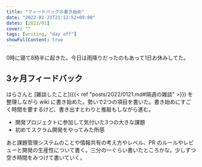 ```yaml
---
title: "フィードバックの書き始め"
date: "2022-01-23T21:12:52+09:00"
dates: [2022/01]
cover: ""
tags: [writing, "day off"]
showFullContent: true
---
```


0時に寝て8時半に起きた。今日は雨降りだったのもあって1日お休みしてた。

## 3ヶ月フィードバック

はらさんと [雑談したこと]({{< ref "posts/2022/0121.md#隔週の雑談" >}}) を整理しながら wiki に書き始めた。勢いで2つの項目を書いた。書き始めにすごく時間を要するけど、書き出すとわりと推敲もしながら進む。

* 開発プロジェクトに参加して気付いた3つの大きな課題
* 初めてスクラム開発をやってみた所感

あと課題管理システムのことや情報共有の考え方やレベル、PR のルールやレビューと開発の生産性について書く。三分の一ぐらい書いたところかな。少しずつ空き時間をみつけて書いていく。
